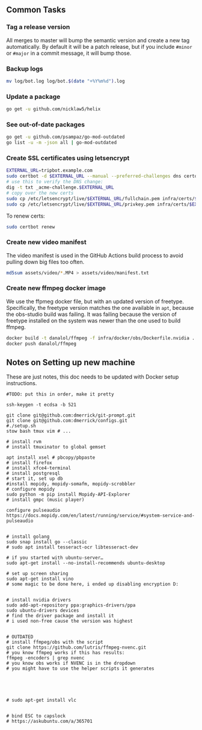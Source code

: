 ## Common Tasks

### Tag a release version

All merges to master will bump the semantic version and create a new tag automatically.
By default it will be a patch release, but if you include `#minor` or `#major` in a commit message, it will bump those.

### Backup logs

```bash
mv log/bot.log log/bot.$(date "+%Y%m%d").log
```

### Update a package

```bash
go get -u github.com/nicklaw5/helix
```

### See out-of-date packages
```bash
go get -u github.com/psampaz/go-mod-outdated
go list -u -m -json all | go-mod-outdated
```


### Create SSL certificates using letsencrypt
```bash
EXTERNAL_URL=tripbot.example.com
sudo certbot -d $EXTERNAL_URL --manual --preferred-challenges dns certonly
# use this to verify the DNS change:
dig -t txt _acme-challenge.$EXTERNAL_URL
# copy over the new certs
sudo cp /etc/letsencrypt/live/$EXTERNAL_URL/fullchain.pem infra/certs/$EXTERNAL_URL.fullchain.pem
sudo cp /etc/letsencrypt/live/$EXTERNAL_URL/privkey.pem infra/certs/$EXTERNAL_URL.key
```

To renew certs:
```bash
sudo certbot renew
```

### Create new video manifest

The video manifest is used in the GitHub Actions build process to avoid pulling down big files too often.

```bash
md5sum assets/video/*.MP4 > assets/video/manifest.txt
```


### Create new ffmpeg docker image

We use the ffpmeg docker file, but with an updated version of freetype.
Specifically, the freetype version matches the one available in `apt`, because the obs-studio build was failing.
It was failing because the version of freetype installed on the system was newer than the one used to build ffmpeg.

```bash
docker build -t danalol/ffmpeg -f infra/docker/obs/Dockerfile.nvidia .
docker push danalol/ffmpeg
```

## Notes on Setting up new machine

These are just notes, this doc needs to be updated with Docker setup instructions.


```
#TODO: put this in order, make it pretty

ssh-keygen -t ecdsa -b 521

git clone git@github.com:dmerrick/git-prompt.git
git clone git@github.com:dmerrick/configs.git
#./setup.sh
stow bash tmux vim # ...

# install rvm
# install tmuxinator to global gemset

apt install xsel # pbcopy/pbpaste
# install firefox
# install xfce4-terminal
# install postgresql
# start it, set up db
#install mopidy, mopidy-somafm, mopidy-scrobbler
# configure mopidy
sudo python -m pip install Mopidy-API-Explorer
# install gmpc (music player)

configure pulseaudio
https://docs.mopidy.com/en/latest/running/service/#system-service-and-pulseaudio


# install golang
sudo snap install go --classic
# sudo apt install tesseract-ocr libtesseract-dev

# if you started with ubuntu-server…
sudo apt-get install --no-install-recommends ubuntu-desktop

# set up screen sharing
sudo apt-get install vino
# some magic to be done here, i ended up disabling encryption D:


# install nvidia drivers
sudo add-apt-repository ppa:graphics-drivers/ppa
sudo ubuntu-drivers devices
# find the driver package and install it
# i used non-free cause the version was highest


# OUTDATED
# install ffmpeg/obs with the script
git clone https://github.com/lutris/ffmpeg-nvenc.git
# you know ffmpeg works if this has results:
ffmpeg -encoders | grep nvenc
# you know obs works if NVENC is in the dropdown
# you might have to use the helper scripts it generates





# sudo apt-get install vlc


# bind ESC to capslock
# https://askubuntu.com/a/365701
```
